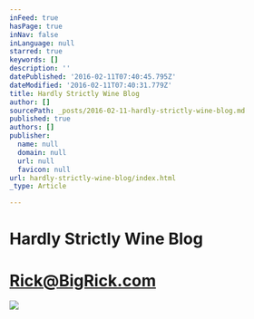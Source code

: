 ```yaml
---
inFeed: true
hasPage: true
inNav: false
inLanguage: null
starred: true
keywords: []
description: ''
datePublished: '2016-02-11T07:40:45.795Z'
dateModified: '2016-02-11T07:40:31.779Z'
title: Hardly Strictly Wine Blog
author: []
sourcePath: _posts/2016-02-11-hardly-strictly-wine-blog.md
published: true
authors: []
publisher:
  name: null
  domain: null
  url: null
  favicon: null
url: hardly-strictly-wine-blog/index.html
_type: Article

---
```

# Hardly Strictly Wine Blog

# Rick@BigRick.com
![](https://s3-us-west-2.amazonaws.com/the-grid-img/p/67c7a37dcc6dc28f4c1b9cc360909427928a6712.jpg)